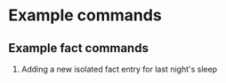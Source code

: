 # Example commands

## Example fact commands

1. Adding a new isolated fact entry for last night's sleep
